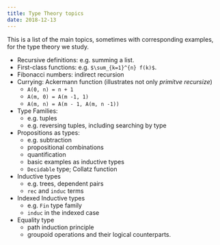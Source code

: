 ```yaml
---
title: Type Theory topics
date: 2018-12-13
---
```


This is a list of the main topics, sometimes with corresponding examples, for the type theory we study.

- Recursive definitions: e.g. summing a list.
- First-class functions: e.g. `$\sum_{k=1}^{n} f(k)$`.
- Fibonacci numbers: indirect recursion
- Currying: Ackermann function (illustrates not only _primitve recursize_)
  - `A(0, n) = n + 1`
  - `A(m, 0) = A(m -1, 1)`
  - `A(m, n) = A(m - 1, A(m, n -1))`
- Type Families:
  - e.g. tuples
  - e.g. reversing tuples, including searching by type
- Propositions as types:
  - e.g. subtraction
  - propositional combinations
  - quantification
  - basic examples as inductive types
  - `Decidable` type; Collatz function
- Inductive types
  - e.g. trees, dependent pairs
  - `rec` and `induc` terms
- Indexed Inductive types
  - e.g. `Fin` type family
  - `induc` in the indexed case
- Equality type
  - path induction principle
  - groupoid operations and their logical counterparts.

